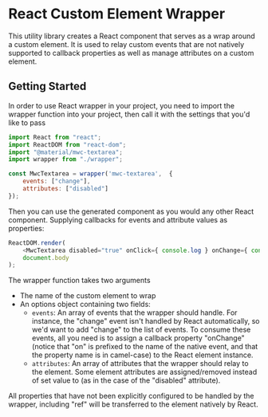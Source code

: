 # React Custom Element Wrapper

This utility library creates a React component that serves as a wrap around a custom element.
 It is used to relay custom events that are not natively supported to callback properties as well as manage attributes on a custom element.

## **Getting Started**

In order to use React wrapper in your project, you need to import the wrapper function into your project, then call it with the settings that you'd like to pass

```javascript
import React from "react";
import ReactDOM from "react-dom";
import "@material/mwc-textarea";
import wrapper from "./wrapper";

const MwcTextarea = wrapper('mwc-textarea',  {
    events: ["change"],
    attributes: ["disabled"]
});
```

Then you can use the generated component as you would any other React component. Supplying callbacks for events and attribute values as properties:

```javascript
ReactDOM.render(
    <MwcTextarea disabled="true" onClick={ console.log } onChange={ console.log } ref={ console.log } value="hello"></MwcTextarea>,
    document.body
);
```

The wrapper function takes two arguments
* The name of the custom element to wrap
* An options object containing two fields:
  * `events`: An array of events that the wrapper should handle. For instance, the "change" event isn't handled by React automatically, so we'd want to add "change" to the list of events. To consume these events, all you need is to assign a callback property "onChange" (notice that "on" is prefixed to the name of the native event, and that the property name is in camel-case) to the React element instance.
  * `attributes`: An array of attributes that the wrapper should relay to the element. Some element attributes are assigned/removed instead of set value to (as in the case of the "disabled" attribute).
  
All properties that have not been explicitly configured to be handled by the wrapper, including "ref" will be transferred to the element natively by React.
